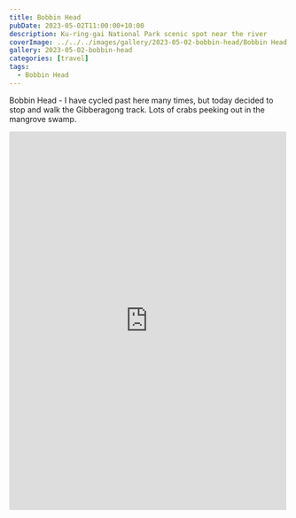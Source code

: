 ```yaml
---
title: Bobbin Head
pubDate: 2023-05-02T11:00:00+10:00
description: Ku-ring-gai National Park scenic spot near the river
coverImage: ../../../images/gallery/2023-05-02-bobbin-head/Bobbin Head (8).jpeg
gallery: 2023-05-02-bobbin-head
categories: [travel]
tags:
  - Bobbin Head
---
```


Bobbin Head - I have cycled past here many times, but today decided to stop and walk the Gibberagong track. Lots of crabs peeking out in the mangrove swamp.

<iframe src="https://www.facebook.com/plugins/post.php?href=https%3A%2F%2Fwww.facebook.com%2Fchris1.tham%2Fposts%2Fpfbid0YnPvD3LJ3T7ngdYAsBKzkUxVyUh5P2Bg44GbimykxGQbSy1Z7BKBJQurCQHoTrNql&show_text=true&width=500" width="500" height="684" style="border:none;overflow:hidden" scrolling="no" frameborder="0" allowfullscreen="true" allow="autoplay; clipboard-write; encrypted-media; picture-in-picture; web-share"></iframe>
